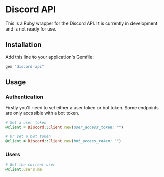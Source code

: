 # Discord API

This is a Ruby wrapper for the Discord API. It is currently in development and is not ready for use.

## Installation

Add this line to your application's Gemfile:

```ruby
gem "discord-api"
```

## Usage

### Authentication

Firstly you'll need to set either a user token or bot token. Some endpoints are only accssible with a bot token.

```ruby
# Set a user token
@client = Discord::Client.new(user_access_token: "")

# Or set a bot token
@client = Discord::Client.new(bot_access_token: "")
```

### Users

```ruby
# Get the current user
@client.users.me
```
